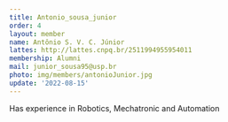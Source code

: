 ```yaml
---
title: Antonio_sousa_junior
order: 4
layout: member
name: Antônio S. V. C. Júnior
lattes: http://lattes.cnpq.br/2511994955954011
membership: Alumni
mail: junior_sousa95@usp.br
photo: img/members/antonioJunior.jpg
update: '2022-08-15'
---
```


Has experience in Robotics, Mechatronic and Automation
